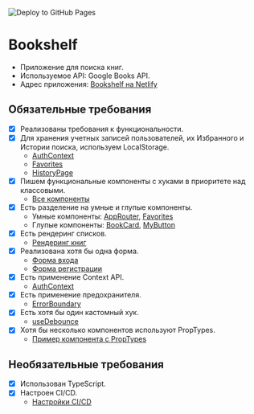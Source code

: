 ![Deploy to GitHub Pages](https://github.com/Rinatto/bookshelf/workflows/Deploy%20to%20GitHub%20Pages/badge.svg)

# Bookshelf

- Приложение для поиска книг.
- Используемое API: Google Books API.
- Адрес приложения: [Bookshelf на Netlify](https://main--bookshelfrinatto.netlify.app/)

## Обязательные требования

- [x] Реализованы требования к функциональности.
- [x] Для хранения учетных записей пользователей, их Избранного и Истории поиска, используем LocalStorage.
  - [AuthContext](src/components/AuthContext.tsx)
  - [Favorites](src/pages/Favorites.tsx)
  - [HistoryPage](src/pages/HistoryPage.tsx)
- [x] Пишем функциональные компоненты с хуками в приоритете над классовыми.
  - [Все компоненты](src/components)
- [x] Есть разделение на умные и глупые компоненты.
  - Умные компоненты: [AppRouter](src/components/AppRouter.tsx), [Favorites](src/pages/Favorites.tsx)
  - Глупые компоненты: [BookCard](src/components/BookCard.tsx), [MyButton](src/components/UI/MyButton/MyButton.tsx)
- [x] Есть рендеринг списков.
  - [Рендеринг книг](src/pages/About.tsx)
- [x] Реализована хотя бы одна форма.
  - [Форма входа](src/pages/SignIn.tsx)
  - [Форма регистрации](src/pages/Signup.tsx)
- [x] Есть применение Context API.
  - [AuthContext](src/components/AuthContext.tsx)
- [x] Есть применение предохранителя.
  - [ErrorBoundary](src/components/WithErrorBoundary.tsx)
- [x] Есть хотя бы один кастомный хук.
  - [useDebounce](src/hooks/useDebounce.ts)
- [x] Хотя бы несколько компонентов используют PropTypes.
  - [Пример компонента с PropTypes](src/components/BookCard.tsx)

## Необязательные требования

- [x] Использован TypeScript.
- [x] Настроен CI/CD.
  - [Настройки CI/CD](.github/workflows/deploy.yml)
